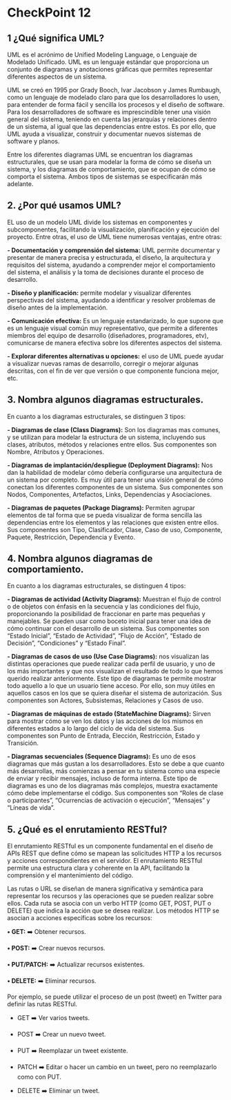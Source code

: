 # CheckPoint 12

## 1 ¿Qué significa UML?
UML es el acrónimo de Unified Modeling Language, o Lenguaje de Modelado Unificado. UML es un lenguaje estándar que proporciona un conjunto de diagramas y anotaciones gráficas que permites representar diferentes aspectos de un sistema.

UML se creó en 1995 por Grady Booch, Ivar Jacobson y James Rumbaugh, como un lenguaje de modelado claro para que los desarrolladores lo usen, para entender de forma fácil y sencilla los procesos y el diseño de software. 
Para los desarrolladores de software es imprescindible tener una visión general del sistema, teniendo en cuenta las jerarquías y relaciones dentro de un sistema, al igual que las dependencias entre estos. Es por ello, que UML ayuda a visualizar, construir y documentar nuevos sistemas de software y planos. 

Entre los diferentes diagramas UML se encuentran los diagramas estructurales, que se usan para modelar la forma de cómo se diseña un sistema, y los diagramas de comportamiento, que se ocupan de cómo se comporta el sistema. Ambos tipos de sistemas se especificarán más adelante.

## 2. ¿Por qué usamos UML?
EL uso de un modelo UML divide los sistemas en componentes y subcomponentes, facilitando la visualización, planificación y ejecución del proyecto. 
Entre otras, el uso de UML tiene numerosas ventajas, entre otras:

**-	Documentación y comprensión del sistema:** UML permite documentar y presentar de manera precisa y estructurada, el diseño, la arquitectura y requisitos del sistema, ayudando a comprender mejor el comportamiento del sistema, el análisis y la toma de decisiones durante el proceso de desarrollo.

**-	Diseño y planificación:** permite modelar y visualizar diferentes perspectivas del sistema, ayudando a identificar y resolver problemas de diseño antes de la implementación.

**-	Comunicación efectiva:** Es un lenguaje estandarizado, lo que supone que es un lenguaje visual común muy representativo, que permite a diferentes miembros del equipo de desarrollo (diseñadores, programadores, etv), comunicarse de manera efectiva sobre los diferentes aspectos del sistema.

**-	Explorar diferentes alternativas u opciones:** el uso de UML puede ayudar a visualizar nuevas ramas de desarrollo, corregir o mejorar algunas descritas, con el fin de ver que versión o que componente funciona mejor, etc.

## 3. Nombra algunos diagramas estructurales.
En cuanto a los diagramas estructurales, se distinguen 3 tipos:

**-	Diagramas de clase (Class Diagrams):** Son los diagramas mas comunes, y se utilizan para modelar la estructura de un sistema, incluyendo sus clases, atributos, métodos y relaciones entre ellos. Sus componentes son Nombre, Atributos y Operaciones.

**-	Diagramas de implantación/despliegue (Deployment Diagrams):** Nos dan la habilidad de modelar cómo debería configurarse una arquitectura de un sistema por completo. Es muy útil para tener una visión general de cómo conectan los diferentes componentes de un sistema. Sus componentes son Nodos, Componentes, Artefactos, Links, Dependencias y Asociaciones.

**-	Diagramas de paquetes (Package Diagrams):** Permiten agrupar elementos de tal forma que se pueda visualizar de forma sencilla las dependencias entre los elementos y las relaciones que existen entre ellos. Sus componentes son Tipo, Clasificador, Clase, Caso de uso, Componente, Paquete, Restricción, Dependencia y Evento.

## 4. Nombra algunos diagramas de comportamiento.
En cuanto a los diagramas estructurales, se distinguen 4 tipos:

**-	Diagramas de actividad (Activity Diagrams):** Muestran el flujo de control o de objetos con énfasis en la secuencia y las condiciones del flujo, proporcionando la posibilidad de fraccionar en parte mas pequeñas y manejables. Se pueden usar como boceto inicial para tener una idea de cómo continuar con el desarrollo de un sistema. Sus componentes son “Estado Inicial”, “Estado de Actividad”, “Flujo de Acción”, “Estado de Decisión”, “Condiciones” y “Estado Final”.

**-	Diagramas de casos de uso (Use Case Diagrams):** nos visualizan las distintas operaciones que puede realizar cada perfil de usuario, y uno de los más importantes y que nos visualizan el resultado de todo lo que hemos querido realizar anteriormente. Este tipo de diagramas te permite mostrar todo aquello a lo que un usuario tiene acceso. Por ello, son muy útiles en aquellos casos en los que se quiera diseñar el sistema de autorización. Sus componentes son Actores, Subsistemas, Relaciones y Casos de uso.

**-	Diagramas de máquinas de estado (StateMachine Diagrams):** Sirven para mostrar cómo se ven los datos y las acciones de los mismos en diferentes estados a lo largo del ciclo de vida del sistema. Sus componentes son Punto de Entrada, Elección, Restricción, Estado y Transición.

**-	Diagramas secuenciales (Sequence Diagrams):** Es uno de esos diagramas que más gustan a los desarrolladores. Esto se debe a que cuanto más desarrollas, más comienzas a pensar en tu sistema como una especie de enviar y recibir mensajes, incluso de forma interna. Este tipo de diagramas es uno de los diagramas más complejos, muestra exactamente cómo debe implementarse el código. Sus componentes son “Roles de clase o participantes”, “Ocurrencias de activación o ejecución”, “Mensajes” y “Líneas de vida”.



## 5. ¿Qué es el enrutamiento RESTful?
El enrutamiento RESTful es un componente fundamental en el diseño de APIs REST que define cómo se mapean las solicitudes HTTP a los recursos y acciones correspondientes en el servidor.
El enrutamiento RESTful permite una estructura clara y coherente en la API, facilitando la comprensión y el mantenimiento del código.

Las rutas o URL se diseñan de manera significativa y semántica para representar los recursos y las operaciones que se pueden realizar sobre ellos. Cada ruta se asocia con un verbo HTTP (como GET, POST, PUT o DELETE) que indica la acción que se desea realizar.
Los métodos HTTP se asocian a acciones específicas sobre los recursos: 

**•	GET:** :arrow_right: Obtener recursos.

**•	POST:** :arrow_right: Crear nuevos recursos.

**•	PUT/PATCH:**  :arrow_right: Actualizar recursos existentes.

**•	DELETE:** :arrow_right: Eliminar recursos.

Por ejemplo, se puede utilizar el proceso de un post (tweet) en Twitter para definir las rutas RESTful.

-	GET :arrow_right: Ver varios tweets.
  
-	POST :arrow_right: Crear un nuevo tweet.
  
-	PUT :arrow_right: Reemplazar un tweet existente.
  
-	PATCH :arrow_right: Editar o hacer un cambio en un tweet, pero no reemplazarlo como con PUT.
  
-	DELETE :arrow_right: Eliminar un tweet.

